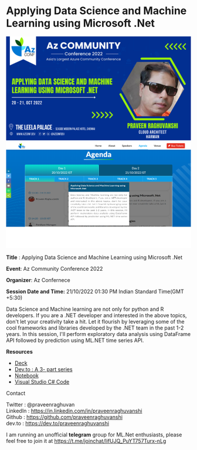 # Applying Data Science and Machine Learning using Microsoft .Net 

<img src=".\assets\banner.png" alt="image-20200802210857258" style="zoom:80%;" />



<img src=".\assets\session.png" alt="image-20200802210857258" style="zoom:80%;" />

**Title** : Applying Data Science and Machine Learning using Microsoft .Net 

**Event**: Az Community Conference 2022

**Organizer**: Az Confernece 

**Session Date and Time:** 21/10/2022 01:30 PM Indian Standard Time(GMT +5:30)

Data Science and Machine learning are not only for python and R developers. If you are a .NET developer and interested in the above topics, don't let your creativity take a hit. Let it flourish by leveraging some of the cool frameworks and libraries developed by the .NET team in the past 1-2 years. In this session, I'll perform exploratory data analysis using DataFrame API followed by prediction using ML.NET time series API.

**Resources**

- [Deck](Praveen_Raghuvanshi_AI_ML_Microsoft_DotNet.pdf)
- [Dev.to : A 3- part series](https://dev.to/praveenraghuvanshi/covid-19-eda-and-prediction-using-net-dataframe-and-ml-net-c-introduction-nlb)
- [Notebook](https://github.com/praveenraghuvanshi/covid-19/tree/master)
- [Visual Studio C# Code](https://github.com/praveenraghuvanshi/covid-19/tree/master/src/covid-19)

Contact

Twitter : @praveenraghuvan\
LinkedIn : https://in.linkedin.com/in/praveenraghuvanshi \
Github : https://github.com/praveenraghuvanshi \
dev.to : https://dev.to/praveenraghuvanshi

I am running an unofficial **telegram** group for ML.Net enthusiasts, please feel free to join it at https://t.me/joinchat/IifUJQ_PuYT757Turx-nLg

